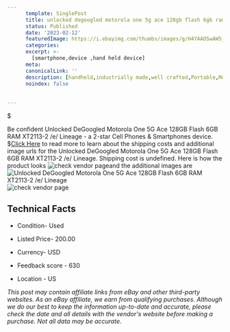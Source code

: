```yaml
---
      template: SinglePost
      title: unlocked degoogled motorola one 5g ace 128gb flash 6gb ram xt2113 2 e lineage
      status: Published
      date: '2023-02-12'
      featuredImage: https://i.ebayimg.com/thumbs/images/g/H4YAAOSwAW5j2sfc/s-l225.jpg
      categories: 
      excerpt: >-
        [smartphone,device ,hand held device]
      meta:
      canonicalLink: ''
      description: [handheld,industrially made,well crafted,Portable,Mobile,Compact,Convenient,Lightweight,Maneuverable,Man-portable,Miniature,Carriable,Hand-held,Light,Holdable,Transportable,Mobile device,Pocket-sized,On-the-go,Wireless,Cordless,Compact size,Convenient size, smartphone,device ,hand held device]
      noindex: false
      
        
---
```

$

Be confident Unlocked DeGoogled Motorola One 5G Ace 128GB Flash 6GB RAM XT2113-2 /e/ Lineage - a 2-star Cell Phones & Smartphones device.
$[Click Here](https://www.ebay.com/itm/144926302341?hash=item21be47e085%3Ag%3AH4YAAOSwAW5j2sfc&mkevt=1&mkcid=1&mkrid=711-53200-19255-0&campid=%253CePNCampaignId%253E&customid=%253CreferenceId%253E&toolid=10049) to read more to learn about the shipping costs and additional image urls for the Unlocked DeGoogled Motorola One 5G Ace 128GB Flash 6GB RAM XT2113-2 /e/ Lineage. Shipping cost is undefined. Here is how the product looks ![check vendor page](https://i.ebayimg.com/thumbs/images/g/H4YAAOSwAW5j2sfc/s-l225.jpg)and the additional images are![Unlocked DeGoogled Motorola One 5G Ace 128GB Flash 6GB RAM XT2113-2 /e/ Lineage](https://i.ebayimg.com/images/g/H4YAAOSwAW5j2sfc/s-l1600.jpg)![check vendor page](https://origin-galleryplus.ebayimg.com/ws/web/144926302341_2_0_1/225x225.jpg,https://origin-galleryplus.ebayimg.com/ws/web/144926302341_3_0_1/225x225.jpg,https://origin-galleryplus.ebayimg.com/ws/web/144926302341_4_0_1/225x225.jpg,https://origin-galleryplus.ebayimg.com/ws/web/144926302341_5_0_1/225x225.jpg,https://origin-galleryplus.ebayimg.com/ws/web/144926302341_6_0_1/225x225.jpg,https://origin-galleryplus.ebayimg.com/ws/web/144926302341_7_0_1/225x225.jpg,https://origin-galleryplus.ebayimg.com/ws/web/144926302341_8_0_1/225x225.jpg)



 ## Technical Facts 



     
      

 - Condition- Used 


      

 - Listed Price- 200.00 


      

 - Currency- USD 


      

 - Feedback score - 630 


      

 - Location - US 


      
      

 *_This post may contain affiliate links from eBay and other third-party websites. As an eBay affiliate, we earn from qualifying purchases. Although we do our best to keep the information up-to-date and accurate, please check the date and all details with the vendor's website before making a purchase. Not all data may be accurate._*






